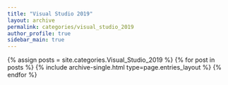 ```yaml
---
title: "Visual Studio 2019"
layout: archive
permalink: categories/visual_studio_2019
author_profile: true
sidebar_main: true
---
```

{% assign posts = site.categories.Visual_Studio_2019 %}
{% for post in posts %} {% include archive-single.html type=page.entries_layout %} {% endfor %}

